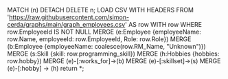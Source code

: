MATCH (n)
DETACH DELETE n;
LOAD CSV WITH HEADERS FROM 'https://raw.githubusercontent.com/simon-cerda/graphs/main/graph_employees.csv' AS row
WITH row WHERE row.EmployeeId IS NOT NULL
MERGE (e:Employee {employeeName: row.Name, employeeId: row.EmployeeId, Role: row.Role})
MERGE (b:Employee {employeeName: coalesce(row.RM_Name, "Unknown")})
MERGE (s:Skill {skill: row.programming_skill})
MERGE (h:Hobbies {hobbies: row.hobby})
MERGE (e)-[:works_for]->(b)
MERGE (e)-[:skillset]->(s)
MERGE (e)-[:hobby] -> (h)
return *;
